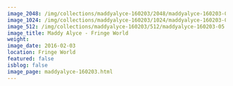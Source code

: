 ```yaml
---
image_2048: /img/collections/maddyalyce-160203/2048/maddyalyce-160203-05.jpg
image_1024: /img/collections/maddyalyce-160203/1024/maddyalyce-160203-05.jpg
image_512: /img/collections/maddyalyce-160203/512/maddyalyce-160203-05.jpg
image_title: Maddy Alyce - Fringe World
weight: 
image_date: 2016-02-03
location: Fringe World
featured: false
isblog: false
image_page: maddyalyce-160203.html
---
```

